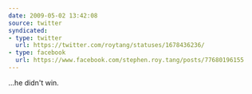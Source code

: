 ```yaml
---
date: 2009-05-02 13:42:08
source: twitter
syndicated:
- type: twitter
  url: https://twitter.com/roytang/statuses/1678436236/
- type: facebook
  url: https://www.facebook.com/stephen.roy.tang/posts/77680196155
---
```


...he didn't win.